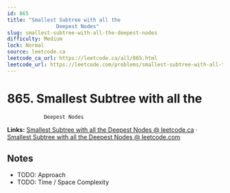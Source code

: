 ```yaml
--- 
id: 865
title: "Smallest Subtree with all the
                Deepest Nodes"
slug: smallest-subtree-with-all-the-deepest-nodes
difficulty: Medium
lock: Normal
source: leetcode.ca
leetcode_ca_url: https://leetcode.ca/all/865.html
leetcode_url: https://leetcode.com/problems/smallest-subtree-with-all-the-deepest-nodes/
---
```


# 865. Smallest Subtree with all the
                Deepest Nodes

**Links:** [Smallest Subtree with all the
                Deepest Nodes @ leetcode.ca](https://leetcode.ca/all/865.html) · [Smallest Subtree with all the
                Deepest Nodes @ leetcode.com](https://leetcode.com/problems/smallest-subtree-with-all-the-deepest-nodes/)

## Notes
- TODO: Approach
- TODO: Time / Space Complexity

